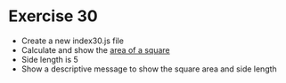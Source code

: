 # Exercise 30

- Create a new index30.js file
- Calculate and show the [area of a square](https://www.mathopenref.com/squareperimeter.html)
- Side length is 5
- Show a descriptive message to show the square area and side length
